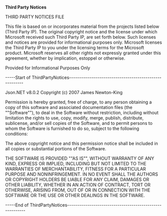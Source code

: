 **Third Party Notices**

THIRD PARTY NOTICES FILE

This file is based on or incorporates material from the projects listed below
(Third Party IP). The original copyright notice and the license under which
Microsoft received such Third Party IP, are set forth below. Such licenses and
notices are provided for informational purposes only. Microsoft licenses the
Third Party IP to you under the licensing terms for the Microsoft product.
Microsoft reserves all other rights not expressly granted under this agreement,
whether by implication, estoppel or otherwise.

Provided for Informational Purposes Only

\-----Start of
ThirdPartyNotices-------------------------------------------------------

Json.NET v8.0.2 Copyright (c) 2007 James Newton-King

Permission is hereby granted, free of charge, to any person obtaining a copy of
this software and associated documentation files (the ""Software""), to deal in
the Software without restriction, including without limitation the rights to
use, copy, modify, merge, publish, distribute, sublicense, and/or sell copies of
the Software, and to permit persons to whom the Software is furnished to do so,
subject to the following conditions:

The above copyright notice and this permission notice shall be included in all
copies or substantial portions of the Software.

THE SOFTWARE IS PROVIDED ""AS IS"", WITHOUT WARRANTY OF ANY KIND, EXPRESS OR
IMPLIED, INCLUDING BUT NOT LIMITED TO THE WARRANTIES OF MERCHANTABILITY, FITNESS
FOR A PARTICULAR PURPOSE AND NONINFRINGEMENT. IN NO EVENT SHALL THE AUTHORS OR
COPYRIGHT HOLDERS BE LIABLE FOR ANY CLAIM, DAMAGES OR OTHER LIABILITY, WHETHER
IN AN ACTION OF CONTRACT, TORT OR OTHERWISE, ARISING FROM, OUT OF OR IN
CONNECTION WITH THE SOFTWARE OR THE USE OR OTHER DEALINGS IN THE SOFTWARE.

\-----End of
ThirdPartyNotices---------------------------------------------------------
